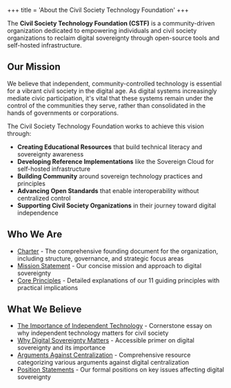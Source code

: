 +++
title = 'About the Civil Society Technology Foundation'
+++

The **Civil Society Technology Foundation (CSTF)** is a community-driven organization dedicated to empowering individuals and civil society organizations to reclaim digital sovereignty through open-source tools and self-hosted infrastructure.

## Our Mission

We believe that independent, community-controlled technology is essential for a vibrant civil society in the digital age. As digital systems increasingly mediate civic participation, it's vital that these systems remain under the control of the communities they serve, rather than consolidated in the hands of governments or corporations.

The Civil Society Technology Foundation works to achieve this vision through:

- **Creating Educational Resources** that build technical literacy and sovereignty awareness
- **Developing Reference Implementations** like the Sovereign Cloud for self-hosted infrastructure
- **Building Community** around sovereign technology practices and principles
- **Advancing Open Standards** that enable interoperability without centralized control
- **Supporting Civil Society Organizations** in their journey toward digital independence

## Who We Are

- [Charter](/foundation/charter) - The comprehensive founding document for the organization, including structure, governance, and strategic focus areas
- [Mission Statement](/foundation/mission_statement) - Our concise mission and approach to digital sovereignty
- [Core Principles](/foundation/core_principles) - Detailed explanations of our 11 guiding principles with practical implications

## What We Believe

- [The Importance of Independent Technology](/foundation/independent-technology) - Cornerstone essay on why independent technology matters for civil society
- [Why Digital Sovereignty Matters](/foundation/why_digital_sovereignty_matters) - Accessible primer on digital sovereignty and its importance
- [Arguments Against Centralization](/foundation/arguments_against_centralization) - Comprehensive resource categorizing various arguments against digital centralization
- [Position Statements](/foundation/position_statements) - Our formal positions on key issues affecting digital sovereignty
